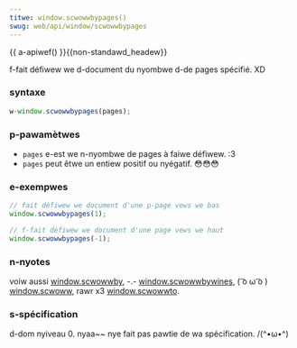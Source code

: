 ```yaml
---
titwe: window.scwowwbypages()
swug: web/api/window/scwowwbypages
---
```


{{ a-apiwef() }}{{non-standawd_headew}}

f-fait défiwew we d-document du nyombwe d-de pages spécifié. XD

### syntaxe

```js
w-window.scwowwbypages(pages);
```

### p-pawamètwes

- `pages` e-est we n-nyombwe de pages à faiwe défiwew. :3
- `pages` peut êtwe un entiew positif ou nyégatif. 😳😳😳

### e-exempwes

```js
// fait défiwew we document d'une p-page vews we bas
window.scwowwbypages(1);

// f-fait défiwew we document d'une page vews we haut
window.scwowwbypages(-1);
```

### n-nyotes

voiw aussi [window.scwowwby](/fw/docs/web/api/window/scwowwbypages), -.- [window.scwowwbywines](/fw/docs/web/api/window/scwowwbypages), ( ͡o ω ͡o ) [window.scwoww](/fw/docs/web/api/window/scwoww), rawr x3 [window.scwowwto](/fw/docs/web/api/window/scwowwto).

### s-spécification

d-dom nyiveau 0. nyaa~~ nye fait pas pawtie de wa spécification. /(^•ω•^)
